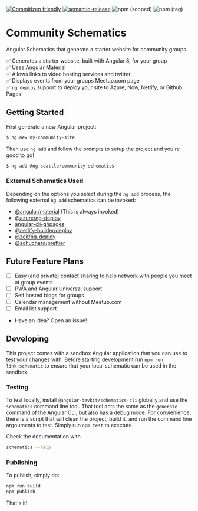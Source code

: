 [![Commitizen friendly](https://img.shields.io/badge/commitizen-friendly-brightgreen.svg)](http://commitizen.github.io/cz-cli/)
[![semantic-release](https://img.shields.io/badge/%20%20%F0%9F%93%A6%F0%9F%9A%80-semantic--release-e10079.svg)](https://github.com/semantic-release/semantic-release)
![npm (scoped)](https://img.shields.io/npm/v/@ng-seattle/community-schematics)
![npm (tag)](https://img.shields.io/npm/v/@ng-seattle/community-schematics/next)

# Community Schematics

Angular Schematics that generate a starter website for community groups.

:white_check_mark: Generates a starter website, built with Angular 8, for your group  
:white_check_mark: Uses Angular Material  
:white_check_mark: Allows links to video hosting services and twitter  
:white_check_mark: Displays events from your groups Meetup.com page  
:white_check_mark: `ng deploy` support to deploy your site to Azure, Now, Netlify, or Github Pages

## Getting Started

First generate a new Angular project:

```bash
$ ng new my-community-site
```

Then use `ng add` and follow the prompts to setup the project and you're good to go!

```bash
$ ng add @ng-seattle/community-schematics
```

### External Schematics Used

Depending on the options you select during the `ng add` process, the following external `ng add` schematics can be invoked:

- [@angular/material](https://github.com/angular/components/) (This is always invoked)
- [@azure/ng-deploy](https://github.com/Azure/ng-deploy-azure)
- [angular-cli-ghpages](https://github.com/angular-schule/angular-cli-ghpages)
- [@netlify-builder/deploy](https://github.com/ngx-builders/netlify-builder)
- [@zeit/ng-deploy](https://github.com/zeit/ng-deploy-now)
- [@schuchard/prettier](https://github.com/schuchard/prettier-schematic)

## Future Feature Plans

- [ ] Easy (and private) contact sharing to help network with people you meet at group events
- [ ] PWA and Angular Universal support
- [ ] Self hosted blogs for groups
- [ ] Calendar management without Meetup.com
- [ ] Email list support
- Have an idea? Open an issue!

## Developing

This project comes with a sandbox Angular application that you can use to test your changes with. Before starting development run `npm run link:schematic` to ensure that your local schematic can be used in the sandbox.

### Testing

To test locally, install `@angular-devkit/schematics-cli` globally and use the `schematics` command line tool. That tool acts the same as the `generate` command of the Angular CLI, but also has a debug mode. For convienience, there is a script that will clean the project, build it, and run the command line argouments to test. Simply run `npm test` to exectute.

Check the documentation with

```bash
schematics --help
```

### Publishing

To publish, simply do:

```bash
npm run build
npm publish
```

That's it!
